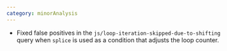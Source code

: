 ```yaml
---
category: minorAnalysis
---
```

* Fixed false positives in the `js/loop-iteration-skipped-due-to-shifting` query when `splice` is used as a condition that adjusts the loop counter.
